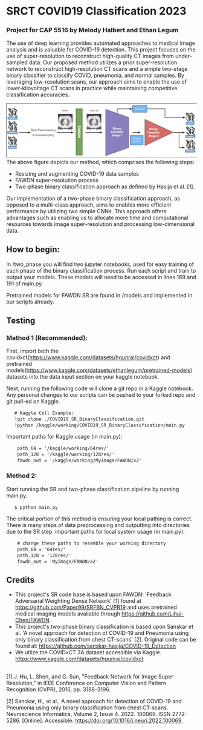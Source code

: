 # SRCT COVID19 Classification 2023
### Project for CAP 5516 by Melody Halbert and Ethan Legum

The use of deep learning provides automated approaches to medical image analysis and is valuable for COVID-19 detection. 
This project focuses on the use of super-resolution to reconstruct high-quality CT images from under-sampled data. 
Our proposed method utilizes a prior super-resolution network to reconstruct high-resolution CT scans and a simple
two-stage binary classifier to classify COVID, pneumonia, and normal samples. By leveraging low-resolution scans, 
our approach aims to enable the use of lower-kilovoltage CT scans in practice while maintaining competitive 
classification accuracies.


![Our Architecture](architecture.png)
The above figure depicts our method, which comprises the following steps: 
- Resizing and augmenting COVID-19 data samples
- FAWDN super-resolution process
- Two-phase binary classification approach as defined by Hasija et al. [1]. 

Our implementation of a two-phase binary classification approach, as opposed to a multi-class approach, 
aims to enables more efficient performance by utilizing two simple CNNs. 
This approach offers advantages such as enabling us to allocate more time 
and computational resources towards image super-resolution and processing low-dimensional data.

## How to begin:

In /two_phase you will find two jupyter notebooks, used for easy training of each phase
of the binary classification process. Run each script and train to output your models. 
These models will need to be accessed in lines 189 and 191 of main.py.

Pretrained models for FAWDN SR are found in /models and implemented in our scripts already.

## Testing

### Method 1 (Recommended):
First, import both the covidxct(https://www.kaggle.com/datasets/hgunraj/covidxct) and pretrained models(https://www.kaggle.com/datasets/ethanlegum/pretrained-models) datasets into the data input section on your kaggle notebook.

Next, running the following code will clone a git repo in a Kaggle notebook. Any personal changes to our scripts can 
be pushed to your forked repo and git pull-ed on Kaggle. 
```
   # Kaggle Cell Example:
   !git clone ./COVID19_SR_BinaryClassification.git
   !python /kaggle/working/COVID19_SR_BinaryClassification/main.py 
```

Important paths for Kaggle usage (in main.py):
```
    path_64 = '/kaggle/working/64res/'
    path_128 = '/kaggle/working/128res/'
    fawdn_out = '/kaggle/working/MyImage/FAWDN/x2'
```

### Method 2:
Start running the SR and two-phase classification pipeline by running main.py. 
```
   $ python main.py
```
The critical portion of this method is ensuring your local pathing is correct. There is
many steps of data preprocessing and outputting into directories due to the SR step. 
important paths for local system usage (in main.py):
```
    # change these paths to resemble your working directory
    path_64 = '64res/'
    path_128 = '128res/'
    fawdn_out = 'MyImage/FAWDN/x2'
```


## Credits

- This project's SR code base is based upon FAWDN: 'Feedback Adversarial Weighting Dense Network' [1] found at https://github.com/Paper99/SRFBN_CVPR19 
and uses pretrained medical imaging models avaliable through https://github.com/Lihui-Chen/FAWDN
- This project's two-phase binary classification is based upon Sanskar et al. 'A novel approach for detection of COVID-19 and Pneumonia using only binary classification from chest CT-scans' [2]. 
Original code can be found at: https://github.com/sanskar-hasija/COVID-19_Detection
- We utlize the COVIDxCT 3A dataset accessible via Kaggle. https://www.kaggle.com/datasets/hgunraj/covidxct

## 
[1] J. Hu, L. Shen, and G. Sun, "Feedback Network for Image Super-Resolution," in IEEE Conference on Computer Vision and Pattern Recognition (CVPR), 2016, pp. 3188-3196.

[2] Sanskar, H., et al., A novel approach for detection of COVID-19 and Pneumonia using only binary classification from chest CT-scans. Neuroscience Informatics, Volume 2, Issue 4. 2022. 100069. ISSN 2772-5286. [Online]. Accessible: https://doi.org/10.1016/j.neuri.2022.100069.



